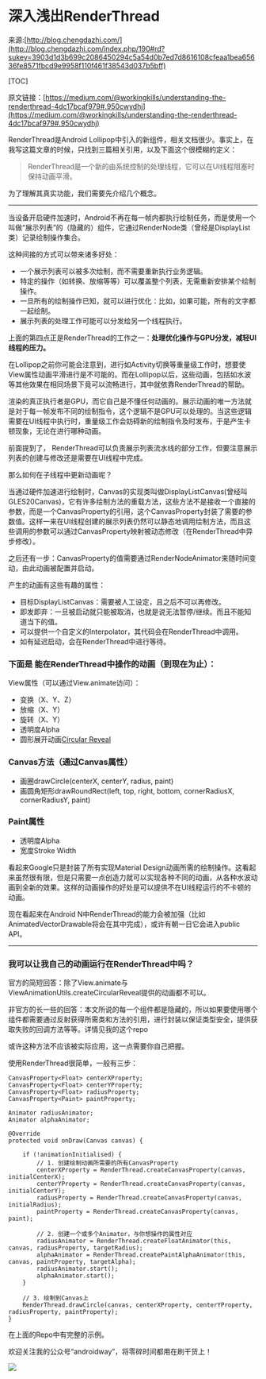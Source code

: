 # 深入浅出RenderThread

来源:[http://blog.chengdazhi.com/](http://blog.chengdazhi.com/index.php/190#rd?sukey=3903d1d3b699c2086450294c5a54d0b7ed7d8616108cfeaa1bea65636fe8571fbcd9e9958f110f461f38543d037b5bff)

[TOC]

原文链接：[https://medium.com/@workingkills/understanding-the-renderthread-4dc17bcaf979#.950cwydhj](https://medium.com/@workingkills/understanding-the-renderthread-4dc17bcaf979#.950cwydhj)

RenderThread是Android Lollipop中引入的新组件，相关文档很少。事实上，在我写这篇文章的时候，只找到三篇相关引用，以及下面这个很模糊的定义：

> RenderThread是一个新的由系统控制的处理线程，它可以在UI线程阻塞时保持动画平滑。

为了理解其真实功能，我们需要先介绍几个概念。

- - - - 

当设备开启硬件加速时，Android不再在每一帧内都执行绘制任务，而是使用一个叫做“展示列表”的（隐藏的）组件，它通过RenderNode类（曾经是DisplayList类）记录绘制操作集合。

这种间接的方式可以带来诸多好处：

* 一个展示列表可以被多次绘制，而不需要重新执行业务逻辑。
* 特定的操作（如转换、放缩等等）可以覆盖整个列表，无需重新安排某个绘制操作。
* 一旦所有的绘制操作已知，就可以进行优化：比如，如果可能，所有的文字都一起绘制。
* 展示列表的处理工作可能可以分发给另一个线程执行。

上面的第四点正是RenderThread的工作之一：**处理优化操作与GPU分发，减轻UI线程的压力。**

在Lollipop之前你可能会注意到，进行如Activity切换等重量级工作时，想要使View属性动画平滑进行是不可能的。而在Lollipop以后，这些动画，包括如水波等其他效果在相同场景下竟可以流畅进行，其中就依靠RenderThread的帮助。

渲染的真正执行者是GPU，而它自己是不懂任何动画的。展示动画的唯一方法就是对于每一帧发布不同的绘制指令，这个逻辑不是GPU可以处理的。当这些逻辑需要在UI线程中执行时，重量级工作会妨碍新的绘制指令及时发布，于是产生卡顿现象，无论在进行哪种动画。

前面提到了， RenderThread可以负责展示列表流水线的部分工作，但要注意展示列表的创建与修改还是需要在UI线程中完成。

那么如何在子线程中更新动画呢？

当通过硬件加速进行绘制时，Canvas的实现类叫做DisplayListCanvas(曾经叫GLES20Canvas)，它有许多绘制方法的重载方法，这些方法不是接收一个直接的参数，而是一个CanvasProperty的引用，这个CanvasProperty封装了需要的参数值。这样一来在UI线程创建的展示列表仍然可以静态地调用绘制方法，而且这些调用的参数可以通过CanvasProperty映射被动态修改（在RenderThread中异步修改）。

之后还有一步：CanvasProperty的值需要通过RenderNodeAnimator来随时间变动，由此动画被配置并启动。

产生的动画有这些有趣的属性：

* 目标DisplayListCanvas：需要被人工设定，且之后不可以再修改。
* 即发即弃：一旦被启动就只能被取消，也就是说无法暂停/继续。而且不能知道当下的值。
* 可以提供一个自定义的Interpolator，其代码会在RenderThread中调用。
* 如有延迟启动，会在RenderThread中进行等待。

### 下面是 能在RenderThread中操作的动画（到现在为止）：

View属性（可以通过View.animate访问）：

* 变换（X、Y、Z）
* 放缩（X、Y）
* 旋转（X、Y）
* 透明度Alpha
* 圆形展开动画[Circular Reveal](https://developer.android.com/reference/android/view/ViewAnimationUtils.html#createCircularReveal%28android.view.View,%20int,%20int,%20float,%20float%29)

### Canvas方法（通过Canvas属性）

* 画圈drawCircle(centerX, centerY, radius, paint)
* 画圆角矩形drawRoundRect(left, top, right, bottom, cornerRadiusX, cornerRadiusY, paint)

### Paint属性

* 透明度Alpha
* 宽度Stroke Width

看起来Google只是封装了所有实现Material Design动画所需的绘制操作。这看起来虽然很有限，但是只需要一点创造力就可以实现各种不同的动画，从各种水波动画到全新的效果。这样的动画操作的好处是可以提供不在UI线程运行的不卡顿的动画。

现在看起来在Android N中RenderThread的能力会被加强（比如AnimatedVectorDrawable将会在其中完成），或许有朝一日它会进入public API。

- - - - -

### 我可以让我自己的动画运行在RenderThread中吗？

官方的简短回答：除了View.animate与ViewAnimationUtils.createCircularReveal提供的动画都不可以。

非官方的长一些的回答：本文所说的每一个组件都是隐藏的，所以如果要使用哪个组件都需要通过反射获得所需类和方法的引用，进行封装以保证类型安全，提供获取失败的回调方法等等。详情见我的这个repo

或许这种方法不应该被实际应用，这一点需要你自己把握。

使用RenderThread很简单，一般有三步：

```
CanvasProperty<Float> centerXProperty;
CanvasProperty<Float> centerYProperty;
CanvasProperty<Float> radiusProperty;
CanvasProperty<Paint> paintProperty;

Animator radiusAnimator;
Animator alphaAnimator;

@Override
protected void onDraw(Canvas canvas) {

    if (!animationInitialised) {
        // 1. 创建绘制动画所需要的所有CanvasProperty
        centerXProperty = RenderThread.createCanvasProperty(canvas, initialCenterX);
        centerYProperty = RenderThread.createCanvasProperty(canvas, initialCenterY);
        radiusProperty = RenderThread.createCanvasProperty(canvas, initialRadius);
        paintProperty = RenderThread.createCanvasProperty(canvas, paint);

        // 2. 创建一个或多个Animator，与你想操作的属性对应
        radiusAnimator = RenderThread.createFloatAnimator(this, canvas, radiusProperty, targetRadius);
        alphaAnimator = RenderThread.createPaintAlphaAnimator(this, canvas, paintProperty, targetAlpha);
        radiusAnimator.start();
        alphaAnimator.start();
    }

    // 3. 绘制到Canvas上
    RenderThread.drawCircle(canvas, centerXProperty, centerYProperty, radiusProperty, paintProperty);
}
```

在上面的Repo中有完整的示例。

欢迎关注我的公众号“androidway”，将零碎时间都用在刷干货上！

![](http://7xpg2f.com1.z0.glb.clouddn.com/qrcode_for_gh_f9319618373d_430-2.jpg)